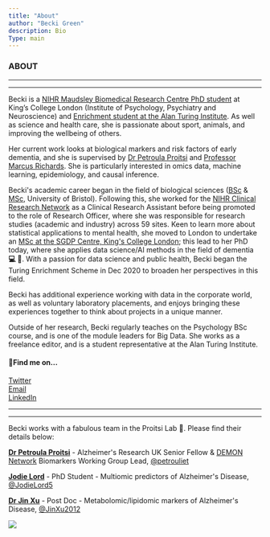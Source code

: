 ```yaml
---
title: "About"
author: "Becki Green"
description: Bio
Type: main
---
```

### ABOUT


*****************
*****************
Becki is a [NIHR Maudsley Biomedical Research Centre PhD student](https://www.maudsleybrc.nihr.ac.uk/) at King’s College London (Institute of Psychology, Psychiatry and Neuroscience) and [Enrichment student at the Alan Turing Institute](https://www.turing.ac.uk/work-turing/studentships/enrichment). As well as science and health care, she is passionate about sport, animals, and improving the wellbeing of others.

Her current work looks at biological markers and risk factors of early dementia, and she is supervised by [Dr Petroula Proitsi](https://kclpure.kcl.ac.uk/portal/petroula.proitsi.html) and [Professor Marcus Richards](https://www.ucl.ac.uk/mental-health/people/professor-marcus-richards). She is particularly interested in omics data, machine learning, epidemiology, and causal inference.

Becki's academic career began in the field of biological sciences ([BSc](http://www.bristol.ac.uk/study/undergraduate/2021/physiology/bsc-physiology-science/) & [MSc](https://www.bristol.ac.uk/study/postgraduate/2021/life-sciences/msc-biomedical-sciences-research/), University of Bristol). Following this, she worked for the [NIHR Clinical Research Network](https://local.nihr.ac.uk/lcrn/west-of-england/) as a Clinical Research Assistant before being promoted to the role of Research Officer, where she was responsible for research studies (academic and industry) across 59 sites. Keen to learn more about statistical applications to mental health, she moved to London to undertake an [MSc at the SGDP Centre, King's College London](https://www.kcl.ac.uk/study/postgraduate/research-courses/social-genetic-and-developmental-psychiatry-mdres-mphil-phd); this lead to her PhD today, where she applies data science/AI methods in the field of dementia  **:computer: :brain:**. 
With a passion for data science and public health, Becki began the Turing Enrichment Scheme in Dec 2020 to broaden her perspectives in this field. 

Becki has additional experience working with data in the corporate world, as well as voluntary laboratory placements, and enjoys bringing these experiences together to think about projects in a unique manner.

Outside of her research, Becki regularly teaches on the Psychology BSc course, and is one of the module leaders for Big Data. She works as a freelance editor, and is a student representative at the Alan Turing Institute.

#### :mag_right:Find me on...

[Twitter](http://twitter.com/becki_e_green)  
[Email](mailto:rebecca.e.green@kcl.ac.uk)  
[LinkedIn](https://www.linkedin.com/in/rebecca-green-b8264b138/)


*******************************************************************
*******************************************************************

Becki works with a fabulous team in the Proitsi Lab  :brain:. Please find their details below:

**[Dr Petroula Proitsi](https://kclpure.kcl.ac.uk/portal/en/persons/petra-proitsi(20fb2030-d1cd-4700-9f46-3d1fbc2d3fe8).html)** - Alzheimer's Research UK Senior Fellow & [DEMON Network](http://demondementia.com/) Biomarkers Working Group Lead, [@petrouliet](https://twitter.com/petrouliet)

**[Jodie Lord](https://jodielord.netlify.app)** - PhD Student - Multiomic predictors of Alzheimer's Disease, [@JodieLord5](https://twitter.com/JodieLord5)

**[Dr Jin Xu](https://kclpure.kcl.ac.uk/portal/jin.3.xu.html)** - Post Doc - Metabolomic/lipidomic markers of Alzheimer's Disease, [@JinXu2012](https://twitter.com/JinXu2012)

![](/images/team.png)